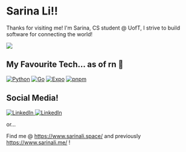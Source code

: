 # Sarina Li!!

Thanks for visiting me! I'm Sarina, CS student @ UofT, I strive to build software for connecting the world!

![](https://komarev.com/ghpvc/?username=sarinali)

## My Favourite Tech... as of rn 🤲

[![Python](https://img.shields.io/badge/Python-3776AB?logo=python&logoColor=fff&style=flat-square)](#)
[![Go](https://img.shields.io/badge/Go-%2300ADD8.svg?&logo=go&logoColor=white&style=flat-square)](#)
[![Expo](https://img.shields.io/badge/Expo-000020?logo=expo&logoColor=fff&style=flat-square)](#)
[![pnpm](https://img.shields.io/badge/pnpm-F69220?logo=pnpm&logoColor=fff&style=flat-square)](#)


## Social Media!

<a href="https://www.linkedin.com/in/sarinali/" target="_blank">
  <img src="https://custom-icon-badges.demolab.com/badge/LinkedIn-0A66C2?logo=linkedin-white&logoColor=fff&style=flat-square" alt="LinkedIn"/>
</a>
<a href="https://www.notion.so/Sarina-s-Corner-a44daa48a7e64578986486f859f767af" target="_blank">
  <img src="https://img.shields.io/badge/Notion-000?logo=notion&logoColor=fff&style=flat-square" alt="LinkedIn"/>
</a>

or...

Find me @ https://www.sarinali.space/ and previously https://www.sarinali.me/ !
